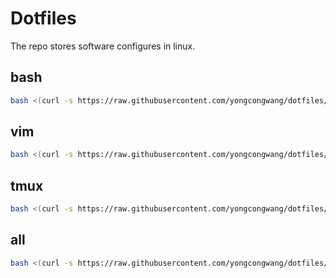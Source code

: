 # Dotfiles
The repo stores software configures in linux.

## bash
```bash
bash <(curl -s https://raw.githubusercontent.com/yongcongwang/dotfiles/master/deploy.sh) bash
```

## vim
```bash
bash <(curl -s https://raw.githubusercontent.com/yongcongwang/dotfiles/master/deploy.sh) vim
```

## tmux
```bash
bash <(curl -s https://raw.githubusercontent.com/yongcongwang/dotfiles/master/deploy.sh) tmux
```

## all
```bash
bash <(curl -s https://raw.githubusercontent.com/yongcongwang/dotfiles/master/deploy.sh) all
```
